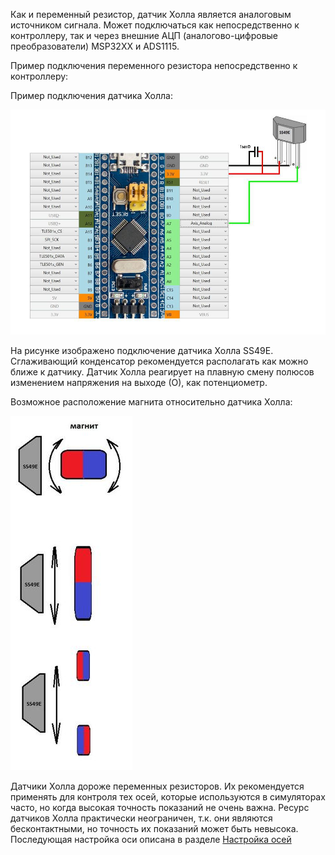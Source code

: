 Как и переменный резистор, датчик Холла является аналоговым источником сигнала. Может подключаться как непосредственно к контроллеру, так и через внешние АЦП (аналогово-цифровые преобразователи) MSP32XX и ADS1115.

Пример подключения переменного резистора непосредственно к контроллеру:

Пример подключения датчика Холла:

![](../images/A1.2.jpg)

На рисунке изображено подключение датчика Холла SS49E. Сглаживающий конденсатор рекомендуется располагать как можно ближе к датчику. Датчик Холла реагирует на плавную смену полюсов изменением напряжения на выходе (О), как потенциометр.

Возможное расположение магнита относительно датчика Холла:

![](../images/A1.2.1.jpg)

Датчики Холла дороже переменных резисторов. Их рекомендуется применять для контроля тех осей, которые используются в симуляторах часто, но когда высокая точность показаний не очень важна. Ресурс датчиков Холла практически неограничен, т.к. они являются бесконтактными, но точность их показаний может быть невысока. Последующая настройка оси описана в разделе [Настройка осей](Настройка-осей.md)